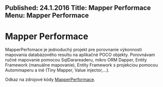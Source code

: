 Published: 24.1.2016
Title: Mapper Performace
Menu: Mapper Performace
---
# Mapper Performace

MapperPerfomace je jednoduchý projekt pre porovnanie výkonnosti mapovania databázového resultu 
na aplikačné POCO objekty. Porovnávam ručné mapovanie pomocou SqlDarareaderu, mikro ORM Dapper, 
Entity Framework (manuálne mapovanie), Entity Framework s projekciou pomocou Autommaperu 
a iné (Tiny Mapper, Value injector,...).

Odkaz na zdrojové kódy [MapperPerformace](https://github.com/harrison314/MapperPerformace).

